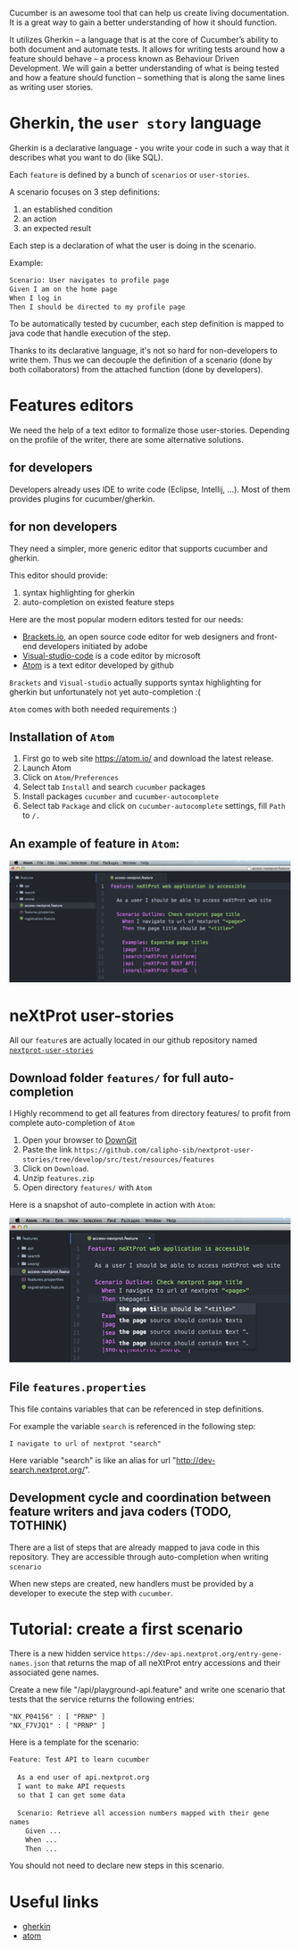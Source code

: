 Cucumber is an awesome tool that can help us create living documentation. It is a great way to gain a better understanding of how it should function.

It utilizes Gherkin – a language that is at the core of Cucumber’s ability to both document and automate tests. It allows for writing tests around how a feature should behave – a process known as Behaviour Driven Development.
We will gain a better understanding of what is being tested and how a feature should function – something that is along the same lines as writing user stories.

# Gherkin, the `user story` language

Gherkin is a declarative language - you write your code in such a way that it describes what you want to do (like SQL).

Each `feature` is defined by a bunch of `scenarios` or `user-stories`.

A scenario focuses on 3 step definitions:

1. an established condition
2. an action
3. an expected result

Each step is a declaration of what the user is doing in the scenario.

Example:
```
Scenario: User navigates to profile page
Given I am on the home page
When I log in
Then I should be directed to my profile page
```

To be automatically tested by cucumber, each step definition is mapped to java code that handle execution of the step.

Thanks to its declarative language, it's not so hard for non-developers to write them.
Thus we can decouple the definition of a scenario (done by both collaborators) from the attached function (done by developers).

# Features editors

We need the help of a text editor to formalize those user-stories. Depending on the profile of the writer, there are some alternative solutions.

## for developers

Developers already uses IDE to write code (Eclipse, Intellij, ...). Most of them provides plugins for cucumber/gherkin.

## for non developers

They need a simpler, more generic editor that supports cucumber and gherkin.

This editor should provide:

1. syntax highlighting for gherkin
2. auto-completion on existed feature steps

Here are the most popular modern editors tested for our needs:

- [Brackets.io](http://brackets.io/), an open source code editor for web designers and front-end developers initiated by adobe
- [Visual-studio-code](https://code.visualstudio.com/?utm_expid=101350005-28.R1T8FshdTBWEfZjY0s7XKQ.0&utm_referrer=https%3A%2F%2Fwww.google.ch%2F) is a code editor by microsoft
- [Atom](https://atom.io/) is a text editor developed by github

`Brackets` and `Visual-studio` actually supports syntax highlighting for gherkin but unfortunately not yet auto-completion :(

`Atom` comes with both needed requirements :)

## Installation of ```Atom```

1. First go to web site https://atom.io/ and download the latest release.
2. Launch Atom
3. Click on `Atom/Preferences`
4. Select tab `Install` and search `cucumber` packages
5. Install packages `cucumber` and `cucumber-autocomplete`
6. Select tab `Package` and click on `cucumber-autocomplete` settings, fill `Path` to `/.`

## An example of feature in `Atom`:

![feature](img/example-feature-in-atom.png)

# neXtProt user-stories

All our `feature`s are actually located in our github repository named [```nextprot-user-stories```](https://github.com/calipho-sib/nextprot-user-stories/tree/develop/src/test/resources/features)

## Download folder `features/` for full auto-completion

I Highly recommend to get all features from directory features/ to profit from complete auto-completion of `Atom`

1. Open your browser to [DownGit](https://minhaskamal.github.io/DownGit/#/home) 
2. Paste the link `https://github.com/calipho-sib/nextprot-user-stories/tree/develop/src/test/resources/features`
3. Click on `Download`. 
4. Unzip `features.zip`
5. Open directory `features/` with `Atom`

Here is a snapshot of auto-complete in action with `Atom`:

![feature](img/auto-complete-in-atom.png)

## File `features.properties`

This file contains variables that can be referenced in step definitions.

For example the variable `search` is referenced in the following step:
```
I navigate to url of nextprot "search"
```

Here variable "search" is like an alias for url "http://dev-search.nextprot.org/".

## Development cycle and coordination between feature writers and java coders (TODO, TOTHINK)

There are a list of steps that are already mapped to java code in this repository.
They are accessible through auto-completion when writing `scenario`

When new steps are created, new handlers must be provided by a developer to execute the step with `cucumber`.

# Tutorial: create a first scenario

There is a new hidden service `https://dev-api.nextprot.org/entry-gene-names.json` that returns the map of all neXtProt entry accessions and their associated gene names.

Create a new file "/api/playground-api.feature" and write one scenario that tests that the service returns the following entries:
```
"NX_P04156" : [ "PRNP" ]
"NX_F7VJQ1" : [ "PRNP" ]
```

Here is a template for the scenario:

```
Feature: Test API to learn cucumber

  As a end user of api.nextprot.org
  I want to make API requests
  so that I can get some data

  Scenario: Retrieve all accession numbers mapped with their gene names
    Given ...
    When ...
    Then ...
```

You should not need to declare new steps in this scenario.

# Useful links

- [gherkin](https://cucumber.io/docs/reference)
- [atom](https://atom.io)
